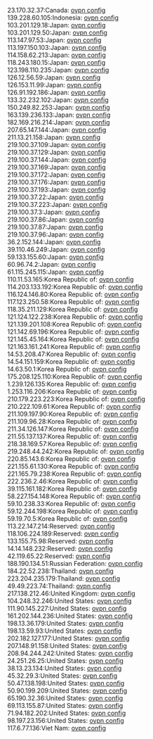23.170.32.37:Canada: [ovpn config](vpn/23_170_32_37.ovpn)  
139.228.60.105:Indonesia: [ovpn config](vpn/139_228_60_105.ovpn)  
103.201.129.18:Japan: [ovpn config](vpn/103_201_129_18.ovpn)  
103.201.129.50:Japan: [ovpn config](vpn/103_201_129_50.ovpn)  
113.147.97.53:Japan: [ovpn config](vpn/113_147_97_53.ovpn)  
113.197.150.103:Japan: [ovpn config](vpn/113_197_150_103.ovpn)  
114.158.62.213:Japan: [ovpn config](vpn/114_158_62_213.ovpn)  
118.243.180.15:Japan: [ovpn config](vpn/118_243_180_15.ovpn)  
123.198.110.235:Japan: [ovpn config](vpn/123_198_110_235.ovpn)  
126.12.56.59:Japan: [ovpn config](vpn/126_12_56_59.ovpn)  
126.153.11.99:Japan: [ovpn config](vpn/126_153_11_99.ovpn)  
126.91.192.186:Japan: [ovpn config](vpn/126_91_192_186.ovpn)  
133.32.232.102:Japan: [ovpn config](vpn/133_32_232_102.ovpn)  
150.249.82.253:Japan: [ovpn config](vpn/150_249_82_253.ovpn)  
163.139.236.133:Japan: [ovpn config](vpn/163_139_236_133.ovpn)  
182.169.216.214:Japan: [ovpn config](vpn/182_169_216_214.ovpn)  
207.65.147.144:Japan: [ovpn config](vpn/207_65_147_144.ovpn)  
211.13.21.158:Japan: [ovpn config](vpn/211_13_21_158.ovpn)  
219.100.37.109:Japan: [ovpn config](vpn/219_100_37_109.ovpn)  
219.100.37.129:Japan: [ovpn config](vpn/219_100_37_129.ovpn)  
219.100.37.144:Japan: [ovpn config](vpn/219_100_37_144.ovpn)  
219.100.37.169:Japan: [ovpn config](vpn/219_100_37_169.ovpn)  
219.100.37.172:Japan: [ovpn config](vpn/219_100_37_172.ovpn)  
219.100.37.176:Japan: [ovpn config](vpn/219_100_37_176.ovpn)  
219.100.37.193:Japan: [ovpn config](vpn/219_100_37_193.ovpn)  
219.100.37.22:Japan: [ovpn config](vpn/219_100_37_22.ovpn)  
219.100.37.223:Japan: [ovpn config](vpn/219_100_37_223.ovpn)  
219.100.37.3:Japan: [ovpn config](vpn/219_100_37_3.ovpn)  
219.100.37.86:Japan: [ovpn config](vpn/219_100_37_86.ovpn)  
219.100.37.87:Japan: [ovpn config](vpn/219_100_37_87.ovpn)  
219.100.37.96:Japan: [ovpn config](vpn/219_100_37_96.ovpn)  
36.2.152.144:Japan: [ovpn config](vpn/36_2_152_144.ovpn)  
39.110.46.249:Japan: [ovpn config](vpn/39_110_46_249.ovpn)  
59.133.155.60:Japan: [ovpn config](vpn/59_133_155_60.ovpn)  
60.96.74.2:Japan: [ovpn config](vpn/60_96_74_2.ovpn)  
61.115.245.115:Japan: [ovpn config](vpn/61_115_245_115.ovpn)  
110.11.53.165:Korea Republic of: [ovpn config](vpn/110_11_53_165.ovpn)  
114.203.133.192:Korea Republic of: [ovpn config](vpn/114_203_133_192.ovpn)  
116.124.146.80:Korea Republic of: [ovpn config](vpn/116_124_146_80.ovpn)  
117.123.250.58:Korea Republic of: [ovpn config](vpn/117_123_250_58.ovpn)  
118.35.211.129:Korea Republic of: [ovpn config](vpn/118_35_211_129.ovpn)  
121.124.122.238:Korea Republic of: [ovpn config](vpn/121_124_122_238.ovpn)  
121.139.201.108:Korea Republic of: [ovpn config](vpn/121_139_201_108.ovpn)  
121.142.69.196:Korea Republic of: [ovpn config](vpn/121_142_69_196.ovpn)  
121.145.45.164:Korea Republic of: [ovpn config](vpn/121_145_45_164.ovpn)  
121.163.161.241:Korea Republic of: [ovpn config](vpn/121_163_161_241.ovpn)  
14.53.208.47:Korea Republic of: [ovpn config](vpn/14_53_208_47.ovpn)  
14.54.151.159:Korea Republic of: [ovpn config](vpn/14_54_151_159.ovpn)  
14.63.50.1:Korea Republic of: [ovpn config](vpn/14_63_50_1.ovpn)  
175.208.125.110:Korea Republic of: [ovpn config](vpn/175_208_125_110.ovpn)  
1.239.126.135:Korea Republic of: [ovpn config](vpn/1_239_126_135.ovpn)  
1.253.116.206:Korea Republic of: [ovpn config](vpn/1_253_116_206.ovpn)  
210.179.223.223:Korea Republic of: [ovpn config](vpn/210_179_223_223.ovpn)  
210.222.109.61:Korea Republic of: [ovpn config](vpn/210_222_109_61.ovpn)  
211.109.197.90:Korea Republic of: [ovpn config](vpn/211_109_197_90.ovpn)  
211.109.96.28:Korea Republic of: [ovpn config](vpn/211_109_96_28.ovpn)  
211.34.126.147:Korea Republic of: [ovpn config](vpn/211_34_126_147.ovpn)  
211.55.137.137:Korea Republic of: [ovpn config](vpn/211_55_137_137.ovpn)  
218.38.169.57:Korea Republic of: [ovpn config](vpn/218_38_169_57.ovpn)  
219.248.44.242:Korea Republic of: [ovpn config](vpn/219_248_44_242.ovpn)  
220.85.143.6:Korea Republic of: [ovpn config](vpn/220_85_143_6.ovpn)  
221.155.61.130:Korea Republic of: [ovpn config](vpn/221_155_61_130.ovpn)  
221.165.79.238:Korea Republic of: [ovpn config](vpn/221_165_79_238.ovpn)  
222.236.2.46:Korea Republic of: [ovpn config](vpn/222_236_2_46.ovpn)  
39.115.161.182:Korea Republic of: [ovpn config](vpn/39_115_161_182.ovpn)  
58.227.154.148:Korea Republic of: [ovpn config](vpn/58_227_154_148.ovpn)  
59.10.238.33:Korea Republic of: [ovpn config](vpn/59_10_238_33.ovpn)  
59.12.244.198:Korea Republic of: [ovpn config](vpn/59_12_244_198.ovpn)  
59.19.70.5:Korea Republic of: [ovpn config](vpn/59_19_70_5.ovpn)  
113.22.147.214:Reserved: [ovpn config](vpn/113_22_147_214.ovpn)  
118.106.224.189:Reserved: [ovpn config](vpn/118_106_224_189.ovpn)  
133.155.75.98:Reserved: [ovpn config](vpn/133_155_75_98.ovpn)  
14.14.148.232:Reserved: [ovpn config](vpn/14_14_148_232.ovpn)  
42.119.65.22:Reserved: [ovpn config](vpn/42_119_65_22.ovpn)  
188.190.134.51:Russian Federation: [ovpn config](vpn/188_190_134_51.ovpn)  
184.22.52.238:Thailand: [ovpn config](vpn/184_22_52_238.ovpn)  
223.204.235.179:Thailand: [ovpn config](vpn/223_204_235_179.ovpn)  
49.49.223.74:Thailand: [ovpn config](vpn/49_49_223_74.ovpn)  
217.138.212.46:United Kingdom: [ovpn config](vpn/217_138_212_46.ovpn)  
104.248.32.246:United States: [ovpn config](vpn/104_248_32_246.ovpn)  
111.90.145.227:United States: [ovpn config](vpn/111_90_145_227.ovpn)  
161.202.144.236:United States: [ovpn config](vpn/161_202_144_236.ovpn)  
198.13.36.179:United States: [ovpn config](vpn/198_13_36_179.ovpn)  
198.13.59.93:United States: [ovpn config](vpn/198_13_59_93.ovpn)  
202.182.127.177:United States: [ovpn config](vpn/202_182_127_177.ovpn)  
207.148.91.158:United States: [ovpn config](vpn/207_148_91_158.ovpn)  
208.94.244.242:United States: [ovpn config](vpn/208_94_244_242.ovpn)  
24.251.26.25:United States: [ovpn config](vpn/24_251_26_25.ovpn)  
38.13.23.134:United States: [ovpn config](vpn/38_13_23_134.ovpn)  
45.32.29.3:United States: [ovpn config](vpn/45_32_29_3.ovpn)  
50.47.138.198:United States: [ovpn config](vpn/50_47_138_198.ovpn)  
50.90.199.209:United States: [ovpn config](vpn/50_90_199_209.ovpn)  
65.190.32.36:United States: [ovpn config](vpn/65_190_32_36.ovpn)  
69.113.155.87:United States: [ovpn config](vpn/69_113_155_87.ovpn)  
71.94.182.202:United States: [ovpn config](vpn/71_94_182_202.ovpn)  
98.197.23.156:United States: [ovpn config](vpn/98_197_23_156.ovpn)  
117.6.77.136:Viet Nam: [ovpn config](vpn/117_6_77_136.ovpn)  
